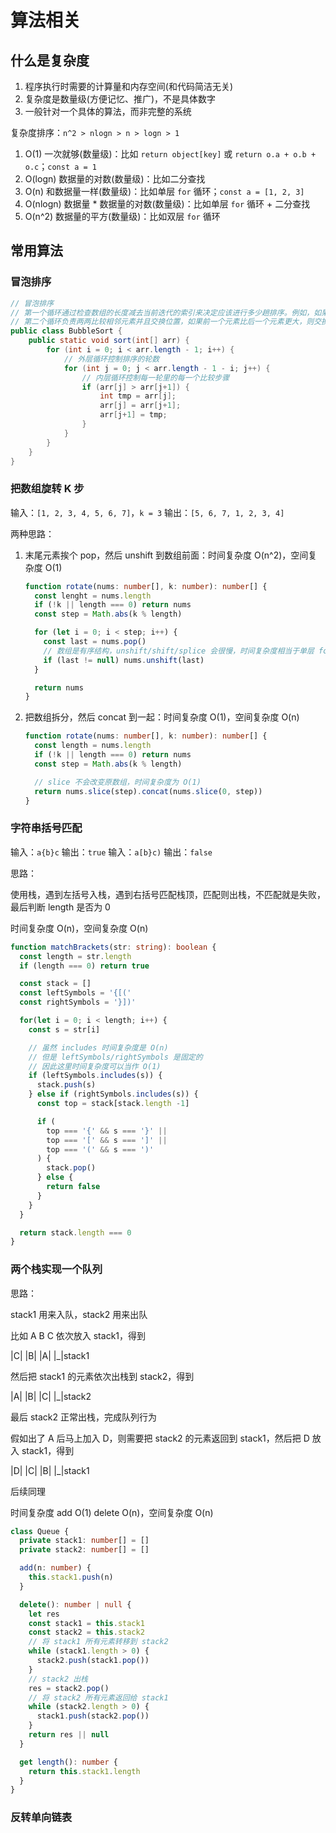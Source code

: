 # 算法相关

## 什么是复杂度

1. 程序执行时需要的计算量和内存空间(和代码简洁无关)
2. 复杂度是数量级(方便记忆、推广)，不是具体数字
3. 一般针对一个具体的算法，而非完整的系统

复杂度排序：`n^2 > nlogn > n > logn > 1`

1. O(1)      一次就够(数量级)：比如 `return object[key]` 或 `return o.a + o.b + o.c`；`const a = 1`
2. O(logn)   数据量的对数(数量级)：比如二分查找
3. O(n)      和数据量一样(数量级)：比如单层 `for` 循环；`const a = [1, 2, 3]`
4. O(nlogn)  数据量 * 数据量的对数(数量级)：比如单层 `for` 循环 + 二分查找
5. O(n^2)    数据量的平方(数量级)：比如双层 `for` 循环

## 常用算法

### 冒泡排序

```java
// 冒泡排序
// 第一个循环通过检查数组的长度减去当前迭代的索引来决定应该进行多少趟排序。例如，如果数组有 n 个元素，那么第一个循环会运行 n-1 次，因为每次排序后最大的元素都会被放到末尾。
// 第二个循环负责两两比较相邻元素并且交换位置，如果前一个元素比后一个元素更大，则交换它们的位置。这个循环会随着外层循环的递增而缩短，因为每次外层循环之后，已经排好序的元素越来越多，所以内层循环的范围会逐渐减小。
public class BubbleSort {
    public static void sort(int[] arr) {
        for (int i = 0; i < arr.length - 1; i++) {
            // 外层循环控制排序的轮数
            for (int j = 0; j < arr.length - 1 - i; j++) {
                // 内层循环控制每一轮里的每一个比较步骤
                if (arr[j] > arr[j+1]) {
                    int tmp = arr[j];
                    arr[j] = arr[j+1];
                    arr[j+1] = tmp;
                }
            }
        }
    }
}
```

### 把数组旋转 K 步

输入：`[1, 2, 3, 4, 5, 6, 7]`，`k = 3`
输出：`[5, 6, 7, 1, 2, 3, 4]`

两种思路：

1. 末尾元素挨个 pop，然后 unshift 到数组前面：时间复杂度 O(n^2)，空间复杂度 O(1)

    ```ts
    function rotate(nums: number[], k: number): number[] {
      const lenght = nums.length
      if (!k || length === 0) return nums
      const step = Math.abs(k % length)

      for (let i = 0; i < step; i++) {
        const last = nums.pop()
        // 数组是有序结构，unshift/shift/splice 会很慢，时间复杂度相当于单层 for 循环
        if (last != null) nums.unshift(last)
      }

      return nums
    }
    ```

2. 把数组拆分，然后 concat 到一起：时间复杂度 O(1)，空间复杂度 O(n)

    ```ts
    function rotate(nums: number[], k: number): number[] {
      const length = nums.length
      if (!k || length === 0) return nums
      const step = Math.abs(k % length)

      // slice 不会改变原数组，时间复杂度为 O(1)
      return nums.slice(step).concat(nums.slice(0, step))
    }
    ```

### 字符串括号匹配

输入：`a{b}c`
输出：`true`
输入：`a[b}c)`
输出：`false`

思路：

使用栈，遇到左括号入栈，遇到右括号匹配栈顶，匹配则出栈，不匹配就是失败，最后判断 length 是否为 0

时间复杂度 O(n)，空间复杂度 O(n)

```ts
function matchBrackets(str: string): boolean {
  const length = str.length
  if (length === 0) return true

  const stack = []
  const leftSymbols = '{[('
  const rightSymbols = '}])'

  for(let i = 0; i < length; i++) {
    const s = str[i]

    // 虽然 includes 时间复杂度是 O(n)
    // 但是 leftSymbols/rightSymbols 是固定的
    // 因此这里时间复杂度可以当作 O(1)
    if (leftSymbols.includes(s)) {
      stack.push(s)
    } else if (rightSymbols.includes(s)) {
      const top = stack[stack.length -1]

      if (
        top === '{' && s === '}' ||
        top === '[' && s === ']' ||
        top === '(' && s === ')'
      ) {
        stack.pop()
      } else {
        return false
      }
    }
  }

  return stack.length === 0
}
```

### 两个栈实现一个队列

思路：

stack1 用来入队，stack2 用来出队

比如 A B C 依次放入 stack1，得到

|C|
|B|
|A|
|_|stack1

然后把 stack1 的元素依次出栈到 stack2，得到

|A|
|B|
|C|
|_|stack2

最后 stack2 正常出栈，完成队列行为

假如出了 A 后马上加入 D，则需要把 stack2 的元素返回到 stack1，然后把 D 放入 stack1，得到

|D|
|C|
|B|
|_|stack1

后续同理

时间复杂度 add O(1) delete O(n)，空间复杂度 O(n)

```ts
class Queue {
  private stack1: number[] = []
  private stack2: number[] = []

  add(n: number) {
    this.stack1.push(n)
  }

  delete(): number | null {
    let res
    const stack1 = this.stack1
    const stack2 = this.stack2
    // 将 stack1 所有元素转移到 stack2
    while (stack1.length > 0) {
      stack2.push(stack1.pop())
    }
    // stack2 出栈
    res = stack2.pop()
    // 将 stack2 所有元素返回给 stack1
    while (stack2.length > 0) {
      stack1.push(stack2.pop())
    }
    return res || null
  }

  get length(): number {
    return this.stack1.length
  }
}
```

### 反转单向链表


